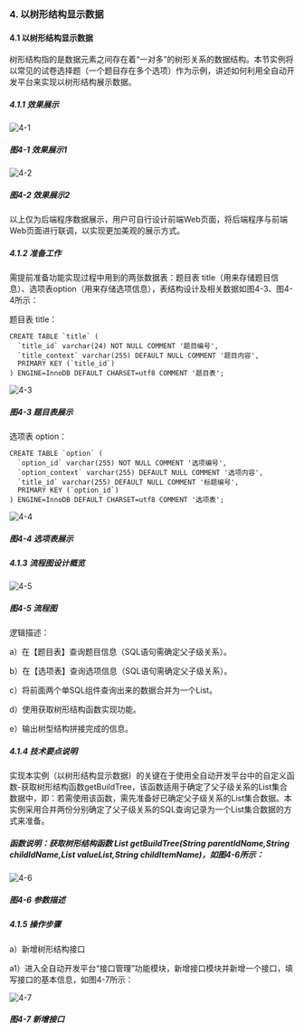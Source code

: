 ### 4. 以树形结构显示数据

#### 4.1 以树形结构显示数据

树形结构指的是数据元素之间存在着“一对多”的树形关系的数据结构。本节实例将以常见的试卷选择题（一个题目存在多个选项）作为示例，讲述如何利用全自动开发平台来实现以树形结构展示数据。

##### 4.1.1 效果展示

![4-1](https://www.feisuanyz.com/fsimage/alcj-image/treestructure/tree_2-1.png)

##### 图4-1 效果展示1

![4-2](https://www.feisuanyz.com/fsimage/alcj-image/treestructure/tree_2-2.png)

##### 图4-2 效果展示2

以上仅为后端程序数据展示，用户可自行设计前端Web页面，将后端程序与前端Web页面进行联调，以实现更加美观的展示方式。

##### 4.1.2 准备工作

需提前准备功能实现过程中用到的两张数据表：题目表 title（用来存储题目信息）、选项表option（用来存储选项信息），表结构设计及相关数据如图4-3、图4-4所示：

题目表 title：

```
CREATE TABLE `title` (
  `title_id` varchar(24) NOT NULL COMMENT '题目编号',
  `title_context` varchar(255) DEFAULT NULL COMMENT '题目内容',
  PRIMARY KEY (`title_id`)
) ENGINE=InnoDB DEFAULT CHARSET=utf8 COMMENT '题目表';
```
![4-3](https://www.feisuanyz.com/fsimage/alcj-image/treestructure/tree_3-1.png)

##### 图4-3 题目表展示

选项表 option：

```
CREATE TABLE `option` (
  `option_id` varchar(255) NOT NULL COMMENT '选项编号',
  `option_context` varchar(255) DEFAULT NULL COMMENT '选项内容',
  `title_id` varchar(255) DEFAULT NULL COMMENT '标题编号',
  PRIMARY KEY (`option_id`)
) ENGINE=InnoDB DEFAULT CHARSET=utf8 COMMENT '选项表';
```

![4-4](https://www.feisuanyz.com/fsimage/alcj-image/treestructure/tree_3-2.png)

##### 图4-4 选项表展示

##### 4.1.3 流程图设计概览

![4-5](https://www.feisuanyz.com/fsimage/alcj-image/treestructure/tree_4-1.png)

##### 图4-5 流程图

逻辑描述：

a）在【题目表】查询题目信息（SQL语句需确定父子级关系）。

b）在【选项表】查询选项信息（SQL语句需确定父子级关系）。

c）将前面两个单SQL组件查询出来的数据合并为一个List。

d）使用获取树形结构函数实现功能。

e）输出树型结构拼接完成的信息。

##### 4.1.4 技术要点说明

实现本实例（以树形结构显示数据）的关键在于使用全自动开发平台中的自定义函数-获取树形结构函数getBuildTree，该函数适用于确定了父子级关系的List集合数据中，即：若需使用该函数，需先准备好已确定父子级关系的List集合数据。本实例采用合并两份分别确定了父子级关系的SQL查询记录为一个List集合数据的方式来准备。

##### 函数说明：获取树形结构函数 List getBuildTree(String parentIdName,String childIdName,List valueList,String childItemName)，如图4-6所示：

![4-6](https://www.feisuanyz.com/fsimage/alcj-image/treestructure/tree_5-1.png)

##### 图4-6 参数描述

##### 4.1.5 操作步骤

a）新增树形结构接口

a1）进入全自动开发平台“接口管理”功能模块，新增接口模块并新增一个接口，填写接口的基本信息，如图4-7所示：

![4-7](https://www.feisuanyz.com/fsimage/alcj-image/treestructure/tree_6-2.png)

##### 图4-7 新增接口
